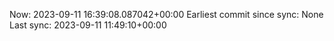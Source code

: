 Now: 2023-09-11 16:39:08.087042+00:00 Earliest commit since sync: None Last sync: 2023-09-11 11:49:10+00:00
